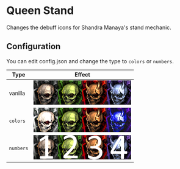 # Queen Stand

Changes the debuff icons for Shandra Manaya's stand mechanic.

## Configuration

You can edit config.json and change the type to `colors` or `numbers`.

| Type | Effect |
| --- | --- |
| vanilla | ![test](./images/vanilla.png) |
| `colors` | ![test](./images/colors.png) |
| `numbers` | ![test](./images/numbers.png) |
